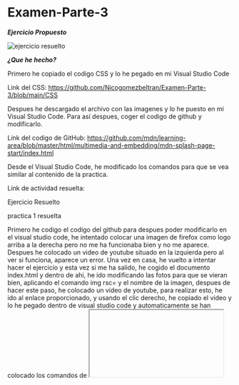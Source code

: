 # Examen-Parte-3
***Ejercicio Propuesto***

![ejercicio resuelto](https://user-images.githubusercontent.com/73166385/103529763-893d1d00-4e86-11eb-8414-144be989db1c.png)

***¿Que he hecho?***

Primero he copiado el codigo CSS y lo he pegado en mi Visual Studio Code

Link del CSS: https://github.com/Nicogomezbeltran/Examen-Parte-3/blob/main/CSS

Despues he descargado el archivo con las imagenes  y lo he puesto en mi Visual Studio Code. Para así despues, coger el codigo de github y modificarlo.

Link del codigo de GitHub: https://github.com/mdn/learning-area/blob/master/html/multimedia-and-embedding/mdn-splash-page-start/index.html  

Desde el Visual Studio Code, he modificado los comandos para que se vea similar al contenido de la practica.

Link de actividad resuelta: 

Ejercicio Resuelto

practica 1 resuelta




































Primero he codigo el codigo del github para despues poder modificarlo en el visual studio code, he intentado colocar una imagen de firefox como logo arriba a la derecha pero no me ha funcionaba bien y no me aparece. Despues he colocado un video de youtube situado en la izquierda pero al ver si funciona, aparece un error. 
Una vez en casa, he vuelto a intentar hacer el ejercicio y esta vez si me ha salido, he cogido el documento index.html y dentro de ahi, he ido modificando las fotos para que se vieran bien, aplicando el comando img rsc= y el nombre de la imagen, despues de hacer este paso, he colocado un video de youtube, para realizar esto, he ido al enlace proporcionado, y usando el clic derecho, he copiado el video y lo he pegado dentro de visual studio code y automaticamente se han colocado los comandos de <iframe>, tambien he ajustado el tamaño del video para que se vea mas pequeño.
